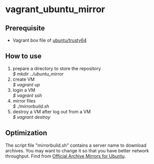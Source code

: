 # vagrant_ubuntu_mirror
## Prerequisite
* Vagrant box file of [ubuntu/trusty64](https://atlas.hashicorp.com/ubuntu/boxes/trusty64)

## How to use
1. prepare a directory to store the repository  
_$ mkdir ../ubuntu_mirror_
2. create VM  
_$ vagrant up_
3. login a VM  
_$ vagrant ssh_
4. mirror files  
_$ ./mirrorbuild.sh_
5. destroy a VM after log out from a VM  
_$ vagrant destroy_

## Optimization
The script file "mirrorbuild.sh" contains a server name to download archives.
You may want to change it so that you have better network throughput.
Find from [Official Archive Mirrors for Ubuntu](https://launchpad.net/ubuntu/+archivemirrors).
